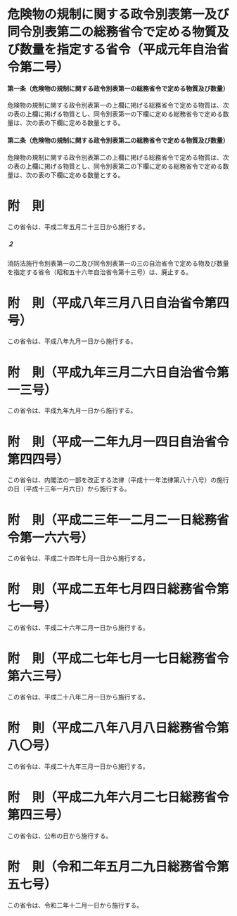 # 危険物の規制に関する政令別表第一及び同令別表第二の総務省令で定める物質及び数量を指定する省令（平成元年自治省令第二号）
#### 第一条（危険物の規制に関する政令別表第一の総務省令で定める物質及び数量）
危険物の規制に関する政令別表第一の上欄に掲げる総務省令で定める物質は、次の表の上欄に掲げる物質とし、同令別表第一の下欄に定める総務省令で定める数量は、次の表の下欄に定める数量とする。
#### 第二条（危険物の規制に関する政令別表第二の総務省令で定める物質及び数量）
危険物の規制に関する政令別表第二の上欄に掲げる総務省令で定める物質は、次の表の上欄に掲げる物質とし、同令別表第二の下欄に定める総務省令で定める数量は、次の表の下欄に定める数量とする。
# 附　則
この省令は、平成二年五月二十三日から施行する。
##### ２
消防法施行令別表第一の二及び同令別表第一の三の自治省令で定める物及び数量を指定する省令（昭和五十六年自治省令第十三号）は、廃止する。
# 附　則（平成八年三月八日自治省令第四号）
この省令は、平成八年九月一日から施行する。
# 附　則（平成九年三月二六日自治省令第一三号）
この省令は、平成九年九月一日から施行する。
# 附　則（平成一二年九月一四日自治省令第四四号）
この省令は、内閣法の一部を改正する法律（平成十一年法律第八十八号）の施行の日（平成十三年一月六日）から施行する。
# 附　則（平成二三年一二月二一日総務省令第一六六号）
この省令は、平成二十四年七月一日から施行する。
# 附　則（平成二五年七月四日総務省令第七一号）
この省令は、平成二十六年二月一日から施行する。
# 附　則（平成二七年七月一七日総務省令第六三号）
この省令は、平成二十八年二月一日から施行する。
# 附　則（平成二八年八月八日総務省令第八〇号）
この省令は、平成二十九年三月一日から施行する。
# 附　則（平成二九年六月二七日総務省令第四三号）
この省令は、公布の日から施行する。
# 附　則（令和二年五月二九日総務省令第五七号）
この省令は、令和二年十二月一日から施行する。
